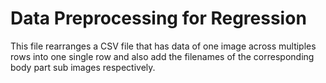 # Data Preprocessing for Regression
This file rearranges a CSV file that has data of one image across multiples rows into one single row and also add the filenames of the corresponding body part sub images respectively.

